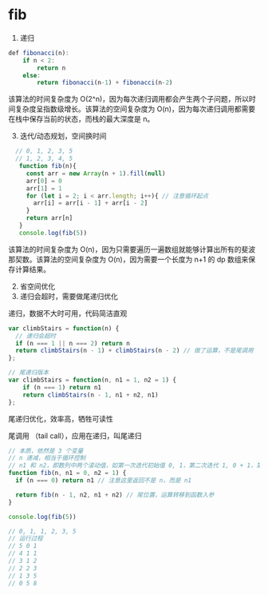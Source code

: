 # fib

1. 递归
```js
def fibonacci(n):
    if n < 2:
        return n
    else:
        return fibonacci(n-1) + fibonacci(n-2)
```

该算法的时间复杂度为 O(2^n)，因为每次递归调用都会产生两个子问题，所以时间复杂度呈指数级增长。该算法的空间复杂度为 O(n)，因为每次递归调用都需要在栈中保存当前的状态，而栈的最大深度是 n。

3. 迭代/动态规划，空间换时间
```js
  // 0, 1, 2, 3, 5
  // 1, 2, 3, 4, 5
   function fib(n){
     const arr = new Array(n + 1).fill(null)
     arr[0] = 0
     arr[1] = 1
     for (let i = 2; i < arr.length; i++){ // 注意循环起点
       arr[i] = arr[i - 1] + arr[i - 2]
     }
     return arr[n]
   }
   console.log(fib(5))
```

该算法的时间复杂度为 O(n)，因为只需要遍历一遍数组就能够计算出所有的斐波那契数。该算法的空间复杂度为 O(n)，因为需要一个长度为 n+1 的 dp 数组来保存计算结果。

2. 省空间优化
3. 递归会超时，需要做尾递归优化 

递归，数据不大时可用，代码简洁直观
```js
var climbStairs = function(n) {
  // 递归会超时
  if (n === 1 || n === 2) return n
  return climbStairs(n - 1) + climbStairs(n - 2) // 做了运算，不是尾调用
};

// 尾递归版本
var climbStairs = function(n, n1 = 1, n2 = 1) {
    if (n === 1) return n1
    return climbStairs(n - 1, n1 + n2, n1)
};
```

尾递归优化，效率高，牺牲可读性

尾调用 （tail call），应用在递归，叫尾递归

```js
// 本质，依然是 3 个变量
// n 递减，相当于循环控制
// n1 和 n2，即数列中两个滚动值，如第一次迭代初始值 0, 1，第二次迭代 1, 0 + 1，第三次迭代 1, 1 + 1
function fib(n, n1 = 0, n2 = 1) {
  if (n === 0) return n1 // 注意这里返回不是 n，而是 n1

  return fib(n - 1, n2, n1 + n2) // 尾位置，运算转移到函数入参
}

console.log(fib(5))

// 0, 1, 1, 2, 3, 5
// 运行过程
// 5 0 1
// 4 1 1
// 3 1 2
// 2 2 3
// 1 3 5
// 0 5 8
```
